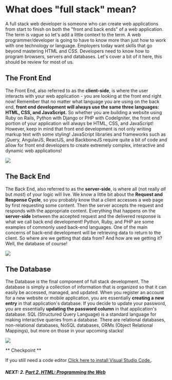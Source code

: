 # What does "full stack" mean?

A full stack web developer is someone who can create web applications from start to finish on both the "front and back ends" of a web application. The term is vague so let's add a little context to the term. A web programmer/developer is going to have to know more than just how to work with one technology or language. Employers today want skills that go beyond mastering HTML and CSS. Developers need to know how to program browsers, servers and databases. Let's cover a bit of it here, this should be review for most of us.

## The Front End

The Front End, also referred to as the **client-side**, is where the user interacts with your web application - you are looking at the front end right now! Remember that no matter what language you are using on the back end, **front end development will always use the same three languages: HTML, CSS, and JavaScript.** So whether you are building a website using Ruby on Rails, Python with Django or PHP with CodeIgniter, the front end portion of your application will always be HTML, CSS, and JavaScript! However, keep in mind that front end development is not only writing markup text with some styling! JavaScript libraries and frameworks such as jQuery, AngularJS, ReactJS, and BackboneJS require quite a bit of code and allow for front end developers to create extremely complex, interactive and dynamic web applications!

![](http://s3.amazonaws.com/General_V88/boomyeah/company_209/chapter_3935/handouts/chapter3935_7115_htmlcssjs.png)

## The Back End

The Back End, also referred to as the **server-side**, is where all (not really _all_ but _most_) of your logic will live. We know a little bit about the **Request and Response Cycle**, so you probably know that a client accesses a web page by first requesting some content. Then the server accepts the request and responds with the appropriate content. Everything that happens on the **server-side** between the accepted request and the delivered response is what we call back end development! Python, Ruby, and PHP are some examples of commonly used back-end languages. One of the main concerns of back-end development will be retrieving data to return to the client. So where are we getting that data from? And how are we getting it? Well, the database of course!

![](http://s3.amazonaws.com/General_V88/boomyeah/company_209/chapter_3935/handouts/chapter3935_7116_backend.png)

## The Database

The Database is the final component of full stack development. The database is simply a collection of information that is organized so that it can easily be accessed, managed, and updated. When you register an account for a new website or mobile application, you are essentially **creating a new entry** in that application's database. If you decide to update your password, you are essentially **updating the password column** in that application's database. SQL (Structured Query Language) is a standard language for making interactive queries from a database. There are relational databases, non-relational databases, NoSQL databases, ORMs (Object Relational Mappings), but more on those in your upcoming stacks!

![](http://s3.amazonaws.com/General_V88/boomyeah/company_209/chapter_3935/handouts/chapter3935_7117_database-erd.png)

** Checkpoint **

If you still need a code editor [Click here to install Visual Studio Code.](https://code.visualstudio.com/).

##### NEXT: 2. [Part 2. HTML: Programming the Web](../Part%202.%20HTML)